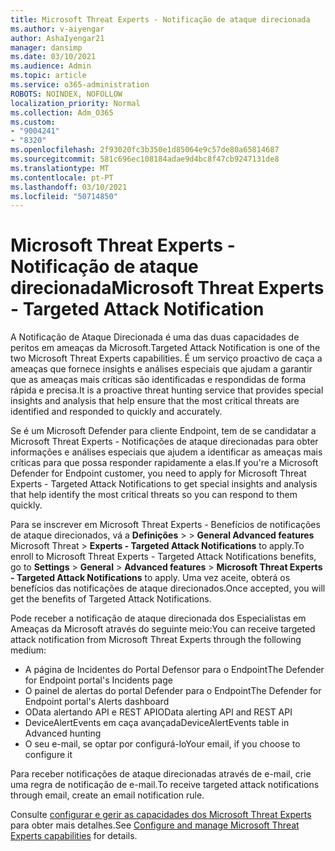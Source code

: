 ```yaml
---
title: Microsoft Threat Experts - Notificação de ataque direcionada
ms.author: v-aiyengar
author: AshaIyengar21
manager: dansimp
ms.date: 03/10/2021
ms.audience: Admin
ms.topic: article
ms.service: o365-administration
ROBOTS: NOINDEX, NOFOLLOW
localization_priority: Normal
ms.collection: Adm_O365
ms.custom:
- "9004241"
- "8320"
ms.openlocfilehash: 2f93020fc3b350e1d85064e9c57de80a65814687
ms.sourcegitcommit: 581c696ec108184adae9d4bc8f47cb9247131de8
ms.translationtype: MT
ms.contentlocale: pt-PT
ms.lasthandoff: 03/10/2021
ms.locfileid: "50714850"
---
```

# <a name="microsoft-threat-experts---targeted-attack-notification"></a><span data-ttu-id="4c33c-102">Microsoft Threat Experts - Notificação de ataque direcionada</span><span class="sxs-lookup"><span data-stu-id="4c33c-102">Microsoft Threat Experts - Targeted Attack Notification</span></span>

<span data-ttu-id="4c33c-103">A Notificação de Ataque Direcionada é uma das duas capacidades de peritos em ameaças da Microsoft.</span><span class="sxs-lookup"><span data-stu-id="4c33c-103">Targeted Attack Notification is one of the two Microsoft Threat Experts capabilities.</span></span> <span data-ttu-id="4c33c-104">É um serviço proactivo de caça a ameaças que fornece insights e análises especiais que ajudam a garantir que as ameaças mais críticas são identificadas e respondidas de forma rápida e precisa.</span><span class="sxs-lookup"><span data-stu-id="4c33c-104">It is a proactive threat hunting service that provides special insights and analysis that help ensure that the most critical threats are identified and responded to quickly and accurately.</span></span>

<span data-ttu-id="4c33c-105">Se é um Microsoft Defender para cliente Endpoint, tem de se candidatar a Microsoft Threat Experts - Notificações de ataque direcionadas para obter informações e análises especiais que ajudem a identificar as ameaças mais críticas para que possa responder rapidamente a elas.</span><span class="sxs-lookup"><span data-stu-id="4c33c-105">If you're a Microsoft Defender for Endpoint customer, you need to apply for Microsoft Threat Experts - Targeted Attack Notifications to get special insights and analysis that help identify the most critical threats so you can respond to them quickly.</span></span>

<span data-ttu-id="4c33c-106">Para se inscrever em Microsoft Threat Experts - Benefícios de notificações de ataque direcionados, vá a **Definições**  >    >  **General Advanced features** Microsoft Threat  >  **Experts - Targeted Attack Notifications** to apply.</span><span class="sxs-lookup"><span data-stu-id="4c33c-106">To enroll to Microsoft Threat Experts - Targeted Attack Notifications benefits, go to **Settings** > **General** > **Advanced features** > **Microsoft Threat Experts - Targeted Attack Notifications** to apply.</span></span> <span data-ttu-id="4c33c-107">Uma vez aceite, obterá os benefícios das notificações de ataque direcionados.</span><span class="sxs-lookup"><span data-stu-id="4c33c-107">Once accepted, you will get the benefits of Targeted Attack Notifications.</span></span>

<span data-ttu-id="4c33c-108">Pode receber a notificação de ataque direcionada dos Especialistas em Ameaças da Microsoft através do seguinte meio:</span><span class="sxs-lookup"><span data-stu-id="4c33c-108">You can receive targeted attack notification from Microsoft Threat Experts through the following medium:</span></span>

- <span data-ttu-id="4c33c-109">A página de Incidentes do Portal Defensor para o Endpoint</span><span class="sxs-lookup"><span data-stu-id="4c33c-109">The Defender for Endpoint portal's Incidents page</span></span>
- <span data-ttu-id="4c33c-110">O painel de alertas do portal Defender para o Endpoint</span><span class="sxs-lookup"><span data-stu-id="4c33c-110">The Defender for Endpoint portal's Alerts dashboard</span></span>
- <span data-ttu-id="4c33c-111">OData alertando API e REST API</span><span class="sxs-lookup"><span data-stu-id="4c33c-111">OData alerting API and REST API</span></span>
- <span data-ttu-id="4c33c-112">DeviceAlertEvents em caça avançada</span><span class="sxs-lookup"><span data-stu-id="4c33c-112">DeviceAlertEvents table in Advanced hunting</span></span>
- <span data-ttu-id="4c33c-113">O seu e-mail, se optar por configurá-lo</span><span class="sxs-lookup"><span data-stu-id="4c33c-113">Your email, if you choose to configure it</span></span>

<span data-ttu-id="4c33c-114">Para receber notificações de ataque direcionadas através de e-mail, crie uma regra de notificação de e-mail.</span><span class="sxs-lookup"><span data-stu-id="4c33c-114">To receive targeted attack notifications through email, create an email notification rule.</span></span> 

<span data-ttu-id="4c33c-115">Consulte [configurar e gerir as capacidades dos Microsoft Threat Experts](https://docs.microsoft.com/windows/security/threat-protection/microsoft-defender-atp/configure-microsoft-threat-experts) para obter mais detalhes.</span><span class="sxs-lookup"><span data-stu-id="4c33c-115">See [Configure and manage Microsoft Threat Experts capabilities](https://docs.microsoft.com/windows/security/threat-protection/microsoft-defender-atp/configure-microsoft-threat-experts) for details.</span></span>
